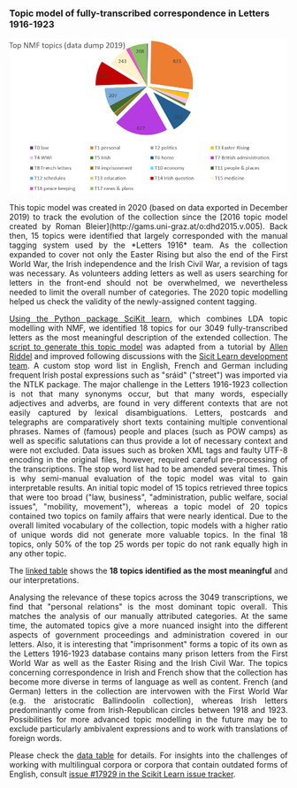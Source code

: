 
<h3>Topic model of fully-transcribed correspondence in Letters 1916-1923</h3>

<img src="Top NMF topics_full data dump 2019.png" alt="topics in 2019 data dump" target="_blank">

<p align="justify">This topic model was created in 2020 (based on data exported in December 2019) to track the evolution of the collection since the [2016 topic model created by Roman Bleier](http://gams.uni-graz.at/o:dhd2015.v.005). Back then, 15 topics were identified that largely corresponded with the manual tagging system used by the *Letters 1916* team. As the collection expanded to cover not only the Easter Rising but also the end of the First World War, the Irish independence and the Irish Civil War, a revision of tags was necessary. As volunteers adding letters as well as users searching for letters in the front-end should not be overwhelmed, we nevertheless needed to limit the overall number of categories. The 2020 topic modelling helped us check the validity of the newly-assigned content tagging.</p>

<p align="justify"><a href="https://dhlab.hypotheses.org/1693">Using the Python package SciKit learn</a>, which combines LDA topic modelling with NMF, we identified 18 topics for our 3049 fully-transcribed letters as the most meaningful description of the extended collection. The <a href="https://github.com/MonikaBarget/FeministDH/blob/master/Topic%20Modelling_Python_adapted-script.py">script to generate this topic model</a> was adapted from a tutorial by <a href="https://github.com/ariddell">Allen Riddel</a> and improved following discussions with the <a href="https://github.com/scikit-learn/scikit-learn">Sicit Learn development team</a>. A custom stop word list in English, French and German including frequent Irish postal expressions such as "sráid" ("street") was imported via the NTLK package. The major challenge in the Letters 1916-1923 collection is not that many synonyms occur, but that many words, especially adjectives and adverbs, are found in very different contexts that are not easily captured by lexical disambiguations. Letters, postcards and telegraphs are comparatively short texts containing multiple conventional phrases. Names of (famous) people and places (such as POW camps) as well as specific salutations can thus provide a lot of necessary context and were not excluded. Data issues such as broken XML tags and faulty UTF-8 encoding in the original files, however, required careful pre-processing of the transcriptions. The stop word list had to be amended several times. This is why semi-manual evaluation of the topic model was vital to gain interpretable results. An initial topic model of 15 topics retrieved three topics that were too broad ("law, business", "administration, public welfare, social issues", "mobility, movement"), whereas a topic model of 20 topics contained two topics on family affairs that were nearly identical. Due to the overall limited vocabulary of the collection, topic models with a higher ratio of unique words did not generate more valuable topics. In the final 18 topics, only 50% of the top 25 words per topic do not rank equally high in any other topic.</p>

<p align="justify">The <a href="https://github.com/MonikaBarget/FeministDH/blob/master/TopicModel_fulldata_18topics.csv">linked table</a> shows the <strong>18 topics identified as the most meaningful</strong> and our interpretations.</p>

<p align="justify">Analysing the relevance of these topics across the 3049 transcriptions, we find that "personal relations" is the most dominant topic overall. This matches the analysis of our manually attributed categories. At the same time, the automated topics give a more nuanced insight into the different aspects of government proceedings and administration covered in our letters. Also, it is interesting that "imprisonment" forms a topic of its own as the Letters 1916-1923 database contains many prison letters from the First World War as well as the Easter Rising and the Irish Civil War. The topics concerning correspondence in Irish and French show that the collection has become more diverse in terms of language as well as content. French (and German) letters in the collection are intervowen with the First World War (e.g. the aristocratic Ballindoolin collection), whereas Irish letters predominantly come from Irish-Republican circles between 1918 and 1923. Possibilities for more advanced topic modelling in the future may be to exclude particularly ambivalent expressions and to work with translations of foreign words.</p> 

  <p align="justify">Please check the <a href="https://github.com/MonikaBarget/FeministDH/blob/master/Top%20NFM%20topics_full%20data_18%20TOPICS.csv">data table</a> for details. For insights into the challenges of working with multilingual corpora or corpora that contain outdated forms of English, consult <a href="https://github.com/scikit-learn/scikit-learn/issues/17292">issue #17929 in the Scikit Learn issue tracker</a>.</p> 

